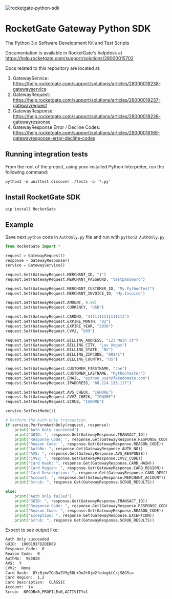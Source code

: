 ![rocketgate-python-sdk](http://rocketgate.com/images/logo_rocketgate.png)

RocketGate Gateway Python SDK
===========

The Python 3.x Software Development Kit and Test Scripts

Documentation is available in RocketGate's helpdesk at https://help.rocketgate.com/support/solutions/28000015702

Docs related to this repository are located at:

1. GatewayService: https://help.rocketgate.com/support/solutions/articles/28000018238-gatewayservice
2. GatewayRequest: https://help.rocketgate.com/support/solutions/articles/28000018237-gatewayrequest
3. GatewayResponse: https://help.rocketgate.com/support/solutions/articles/28000018236-gatewayresponse
4. GatewayResponse Error / Decline Codes: https://help.rocketgate.com/support/solutions/articles/28000018169-gatewayresponse-error-decline-codes


## Running integration tests
From the root of the project, using your installed Python Interpreter, run the following command:
```shell
python3 -m unittest discover ./tests -p '*.py'
```

## Install RocketGate SDK
```shell
pip install RocketGate
```

## Example

Save next `python` code in `AuthOnly.py` file and
run with `python3 AuthOnly.py`

```python
from RocketGate import *

request = GatewayRequest()
response = GatewayResponse()
service = GatewayService()

request.Set(GatewayRequest.MERCHANT_ID, "1")
request.Set(GatewayRequest.MERCHANT_PASSWORD, "testpassword")

request.Set(GatewayRequest.MERCHANT_CUSTOMER_ID, "My.PythonTest")
request.Set(GatewayRequest.MERCHANT_INVOICE_ID, "My.Invoice")

request.Set(GatewayRequest.AMOUNT, 9.99)
request.Set(GatewayRequest.CURRENCY, "USD")

request.Set(GatewayRequest.CARDNO, "4111111111111111")
request.Set(GatewayRequest.EXPIRE_MONTH, "02")
request.Set(GatewayRequest.EXPIRE_YEAR, "2030")
request.Set(GatewayRequest.CVV2, "999")

request.Set(GatewayRequest.BILLING_ADDRESS, "123 Main St")
request.Set(GatewayRequest.BILLING_CITY, "Las Vegas")
request.Set(GatewayRequest.BILLING_STATE, "NV")
request.Set(GatewayRequest.BILLING_ZIPCODE, "89141")
request.Set(GatewayRequest.BILLING_COUNTRY, "US")

request.Set(GatewayRequest.CUSTOMER_FIRSTNAME, "Joe")
request.Set(GatewayRequest.CUSTOMER_LASTNAME, "PythonTester")
request.Set(GatewayRequest.EMAIL, "python_user@fakedomain.com")
request.Set(GatewayRequest.IPADDRESS, "68.224.133.117")

request.Set(GatewayRequest.AVS_CHECK, "IGNORE")
request.Set(GatewayRequest.CVV2_CHECK, "IGNORE")
request.Set(GatewayRequest.SCRUB, "IGNORE")

service.SetTestMode(1)

# Perform the Auth-Only transaction.
if service.PerformAuthOnly(request, response):
    print("Auth Only succeeded")
    print("GUID: ", response.Get(GatewayResponse.TRANSACT_ID))
    print("Response Code: ", response.Get(GatewayResponse.RESPONSE_CODE))
    print("Reason Code: ", response.Get(GatewayResponse.REASON_CODE))
    print("AuthNo: ", response.Get(GatewayResponse.AUTH_NO))
    print("AVS: ", response.Get(GatewayResponse.AVS_RESPONSE))
    print("CVV2: ", response.Get(GatewayResponse.CVV2_CODE))
    print("Card Hash: ", response.Get(GatewayResponse.CARD_HASH))
    print("Card Region: ", response.Get(GatewayResponse.CARD_REGION))
    print("Card Description: ", response.Get(GatewayResponse.CARD_DESCRIPTION))
    print("Account: ", response.Get(GatewayResponse.MERCHANT_ACCOUNT))
    print("Scrub: ", response.Get(GatewayResponse.SCRUB_RESULTS))

else:
    print("Auth Only failed")
    print("GUID: ", response.Get(GatewayResponse.TRANSACT_ID))
    print("Response Code: ", response.Get(GatewayResponse.RESPONSE_CODE))
    print("Reason Code: ", response.Get(GatewayResponse.REASON_CODE))
    print("Exception: ", response.Get(GatewayResponse.EXCEPTION))
    print("Scrub: ", response.Get(GatewayResponse.SCRUB_RESULTS))

```

Expect to see output like:

```bash
Auth Only succeeded
GUID:  1000192FD2DED89
Response Code:  0
Reason Code:  0
AuthNo:  985828
AVS:  Y
CVV2:  None
Card Hash:  8Yz0jmvTGdDaZV9g58L+9mJ+0jw2fodvgktC/jS8GSs=
Card Region:  1,2
Card Description:  CLASSIC
Account:  14
Scrub:  NEGDB=0,PROFILE=0,ACTIVITY=1
```
